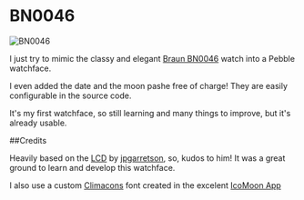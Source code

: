 BN0046
======

<img src="http://25.media.tumblr.com/dba8913a2eb278bb9c9e7d548593560b/tumblr_mm2dwdJWpo1qz5o09o1_500.jpg" alt="BN0046">

I just try to mimic the classy and elegant <a href="http://www.braun-clocks.com/watch/BN0046BKBKG">Braun BN0046</a> watch into a Pebble watchface.

I even added the date and the moon pashe free of charge! They are easily configurable in the source code.

It's my first watchface, so still learning and many things to improve, but it's already usable.


##Credits

Heavily based on the <a href="http://github.com/jpgarretson/LCD">LCD</a> by <a href="http://github.com/jpgarretson">jpgarretson</a>, so, kudos to him! It was a great ground to learn and develop this watchface.

I also use a custom <a href="http://adamwhitcroft.com/climacons/">Climacons</a> font  created in the excelent <a href="http://icomoon.io/app/">IcoMoon App</a>
